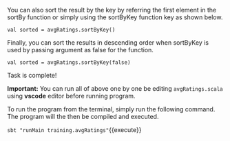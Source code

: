 You can also sort the result by the key by referring the first element in the sortBy function or simply using the sortByKey function key as shown below.

```
val sorted = avgRatings.sortByKey()
```

Finally, you can sort the results in descending order when sortByKey is used by passing argument as false for the function.

```
val sorted = avgRatings.sortByKey(false)
```

Task is complete!


**Important:** You can run all of above one by one be editing `avgRatings.scala` using **vscode** editor before running program.

To run the program from the terminal, simply run the following command. The program will the then be compiled and executed.

`sbt "runMain training.avgRatings"`{{execute}} 
